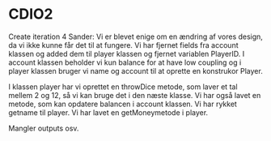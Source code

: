 # CDIO2
Create iteration 4
Sander: Vi er blevet enige om en ændring af vores design, da vi ikke kunne får det til at fungere. Vi har fjernet fields fra account klassen og added dem til player klassen og fjernet variablen PlayerID. I account klassen beholder vi kun balance for at have low coupling og i player klassen bruger vi name og account 
til at oprette en konstrukor Player.

I klassen player har vi oprettet en throwDice metode, som laver et tal mellem 2 og 12, så vi kan bruge det i den næste klasse. Vi har også lavet en metode, som kan opdatere balancen i account klassen. Vi har rykket getname til player. Vi har lavet en getMoneymetode i player.

Mangler outputs osv.
